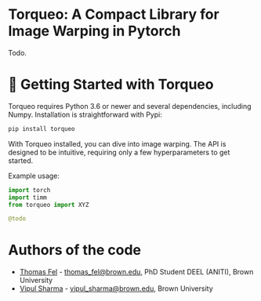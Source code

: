 # Torqueo: A Compact Library for Image Warping in Pytorch

Todo.

# 🚀 Getting Started with Torqueo

Torqueo requires Python 3.6 or newer and several dependencies, including Numpy. Installation is straightforward with Pypi:

```bash
pip install torqueo
```

With Torqueo installed, you can dive into image warping. The API is designed to be intuitive, requiring only a few hyperparameters to get started.

Example usage:

```python
import torch
import timm
from torqueo import XYZ

@todo
```

# Authors of the code

- [Thomas Fel](https://thomasfel.fr) - thomas_fel@brown.edu, PhD Student DEEL (ANITI), Brown University
- [Vipul Sharma]() - vipul_sharma@brown.edu, Brown University